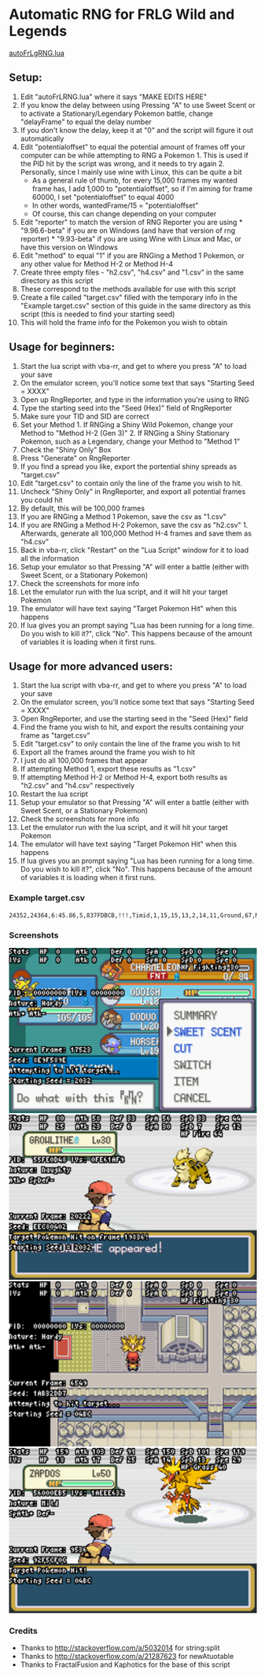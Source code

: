 # Automatic RNG for FRLG Wild and Legends
[autoFrLgRNG.lua](https://github.com/zaksabeast/rngLuaScripts/blob/master/autoFrLgRNG.lua)

## Setup:
1. Edit "autoFrLRNG.lua" where it says "MAKE EDITS HERE"
  1. If you know the delay between using Pressing "A" to use Sweet Scent or to activate a Stationary/Legendary Pokemon battle, change "delayFrame" to equal the delay number
  2. If you don't know the delay, keep it at "0" and the script will figure it out automatically
  3. Edit "potentialoffset" to equal the potential amount of frames off your computer can be while attempting to RNG a Pokemon
    1. This is used if the PID hit by the script was wrong, and it needs to try again
    2. Personally, since I mainly use wine with Linux, this can be quite a bit
      * As a general rule of thumb, for every 15,000 frames my wanted frame has, I add 1,000 to "potentialoffset", so if I'm aiming for frame 60000, I set "potentialoffset" to equal 4000
      * In other words, wantedFrame/15 = "potentialoffset"
      * Of course, this can change depending on your computer
  4. Edit "reporter" to match the version of RNG Reporter you are using
    * "9.96.6-beta" if you are on Windows (and have that version of rng reporter)
    * "9.93-beta" if you are using Wine with Linux and Mac, or have this version on Windows
2. Edit "method" to equal "1" if you are RNGing a Method 1 Pokemon, or any other value for Method H-2 or Method H-4
3. Create three empty files - "h2.csv", "h4.csv" and "1.csv" in the same directory as this script
  1. These correspond to the methods available for use with this script
4. Create a file called "target.csv" filled with the temporary info in the "Example target.csv" section of this guide in the same directory as this script (this is needed to find your starting seed)
  1. This will hold the frame info for the Pokemon you wish to obtain
    
## Usage for beginners:
1. Start the lua script with vba-rr, and get to where you press "A" to load your save
2. On the emulator screen, you'll notice some text that says "Starting Seed = XXXX"
3. Open up RngReporter, and type in the information you're using to RNG
  1. Type the starting seed into the "Seed (Hex)" field of RngReporter
  2. Make sure your TID and SID are correct
  3. Set your Method
    1. If RNGing a Shiny Wild Pokemon, change your Method to "Method H-2 (Gen 3)"
    2. If RNGing a Shiny Stationary Pokemon, such as a Legendary, change your Method to "Method 1"
  4. Check the "Shiny Only" Box
4. Press "Generate" on RngReporter
  1. If you find a spread you like, export the portential shiny spreads as "target.csv"
  2. Edit "target.csv" to contain only the line of the frame you wish to hit.
5. Uncheck "Shiny Only" in RngReporter, and export all potential frames you could hit
  1. By default, this will be 100,000 frames
  2. If you are RNGing a Method 1 Pokemon, save the csv as "1.csv"
  3. If you are RNGing a Method H-2 Pokemon, save the csv as "h2.csv"
    1. Afterwards, generate all 100,000 Method H-4 frames and save them as "h4.csv"
6. Back in vba-rr, click "Restart" on the "Lua Script" window for it to load all the information
7. Setup your emulator so that Pressing "A" will enter a battle (either with Sweet Scent, or a Stationary Pokemon)
  1. Check the screenshots for more info
8. Let the emulator run with the lua script, and it will hit your target Pokemon
  1. The emulator will have text saying "Target Pokemon Hit" when this happens
  2. If lua gives you an prompt saying "Lua has been running for a long time.  Do you wish to kill it?", click "No".  This happens because of the amount of variables it is loading when it first runs.

## Usage for more advanced users:
1. Start the lua script with vba-rr, and get to where you press "A" to load your save
2. On the emulator screen, you'll notice some text that says "Starting Seed = XXXX"
3. Open RngReporter, and use the starting seed in the "Seed (Hex)" field
4. Find the frame you wish to hit, and export the results containing your frame as "target.csv"
  1. Edit "target.csv" to only contain the line of the frame you wish to hit
5. Export all the frames around the frame you wish to hit
  1. I just do all 100,000 frames that appear
  2. If attempting Method 1, export these results as "1.csv"
  3. If attempting Method H-2 or Method H-4, export both results as "h2.csv" and "h4.csv" respectively
6. Restart the lua script
7. Setup your emulator so that Pressing "A" will enter a battle (either with Sweet Scent, or a Stationary Pokemon)
  1. Check the screenshots for more info
8. Let the emulator run with the lua script, and it will hit your target Pokemon
  1. The emulator will have text saying "Target Pokemon Hit" when this happens
  2. If lua gives you an prompt saying "Lua has been running for a long time.  Do you wish to kill it?", click "No".  This happens because of the amount of variables it is loading when it first runs.

### Example target.csv
```
24352,24364,6:45.86,5,837FDBCB,!!!,Timid,1,15,15,13,2,14,11,Ground,67,M,M,M,M,
```

### Screenshots
[![WildSetup](autoFrLgRNGWild1.png?raw=true)](autoFrLgRNGWild1.png)
[![WildRNG](autoFrLgRNGWild2.png?raw=true)](autoFrLgRNGWild2.png)
[![LegendSetup](autoFrLgRNG-0.png?raw=true)](autoFrLgRNG-0.png)
[![LegendRNG](autoFrLgRNG-1.png?raw=true)](autoFrLgRNG-1.png)

### Credits
* Thanks to http://stackoverflow.com/a/5032014 for string:split
* Thanks to http://stackoverflow.com/a/21287623 for newAtuotable
* Thanks to FractalFusion and Kaphotics for the base of this script
